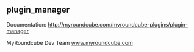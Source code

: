 plugin_manager
--------------
Documentation: 
http://myroundcube.com/myroundcube-plugins/plugin-manager


MyRoundcube Dev Team
www.myroundcube.com